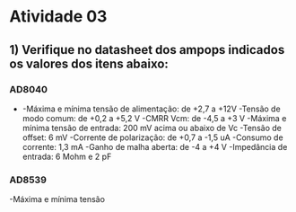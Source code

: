 # Atividade 03

## 1) Verifique no datasheet dos ampops indicados os valores dos itens abaixo:

### AD8040
* -Máxima e mínima tensão de alimentação: de +2,7 a +12V
 -Tensão de modo comum: de +0,2 a +5,2 V
 -CMRR Vcm: de -4,5 a +3 V
 -Máxima e mínima tensão de entrada: 200 mV acima ou abaixo de Vc
 -Tensão de offset: 6 mV
 -Corrente de polarização: de +0,7 a -1,5 uA
 -Consumo de corrente: 1,3 mA
 -Ganho de malha aberta: de -4 a +4 V
 -Impedância de entrada: 6 Mohm e 2 pF

### AD8539
 -Máxima e mínima tensão








